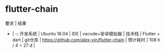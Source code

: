 # flutter-chain

要求 | 结果
-  | -:
开发系统 | Ubuntu 18.04 |
IDE	        | vscode+安卓模拟器 |
技术栈      | Flutter + dart |
git仓库	 | https://github.com/alex-vin/flutter-chain |
预计耗时  | 108 h / 4 = 27 d |
